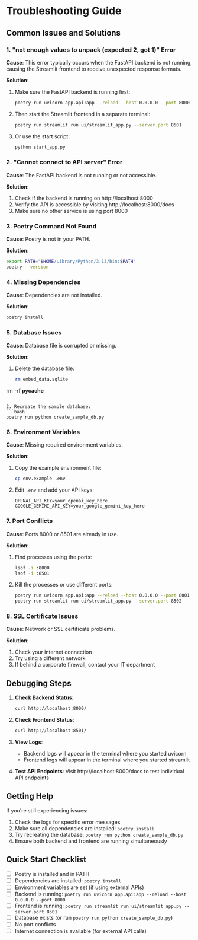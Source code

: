 # Troubleshooting Guide

## Common Issues and Solutions

### 1. "not enough values to unpack (expected 2, got 1)" Error

**Cause**: This error typically occurs when the FastAPI backend is not running, causing the Streamlit frontend to receive unexpected response formats.

**Solution**:
1. Make sure the FastAPI backend is running first:
   ```bash
   poetry run uvicorn app.api:app --reload --host 0.0.0.0 --port 8000
   ```

2. Then start the Streamlit frontend in a separate terminal:
   ```bash
   poetry run streamlit run ui/streamlit_app.py --server.port 8501
   ```

3. Or use the start script:
   ```bash
   python start_app.py
   ```

### 2. "Cannot connect to API server" Error

**Cause**: The FastAPI backend is not running or not accessible.

**Solution**:
1. Check if the backend is running on http://localhost:8000
2. Verify the API is accessible by visiting http://localhost:8000/docs
3. Make sure no other service is using port 8000

### 3. Poetry Command Not Found

**Cause**: Poetry is not in your PATH.

**Solution**:
```bash
export PATH="$HOME/Library/Python/3.13/bin:$PATH"
poetry --version
```

### 4. Missing Dependencies

**Cause**: Dependencies are not installed.

**Solution**:
```bash
poetry install
```

### 5. Database Issues

**Cause**: Database file is corrupted or missing.

**Solution**:
1. Delete the database file:
   ```bash
   rm embed_data.sqlite
rm -rf __pycache__
   ```

2. Recreate the sample database:
   ```bash
   poetry run python create_sample_db.py
   ```

### 6. Environment Variables

**Cause**: Missing required environment variables.

**Solution**:
1. Copy the example environment file:
   ```bash
   cp env.example .env
   ```

2. Edit `.env` and add your API keys:
   ```
   OPENAI_API_KEY=your_openai_key_here
   GOOGLE_GEMINI_API_KEY=your_google_gemini_key_here
   ```

### 7. Port Conflicts

**Cause**: Ports 8000 or 8501 are already in use.

**Solution**:
1. Find processes using the ports:
   ```bash
   lsof -i :8000
   lsof -i :8501
   ```

2. Kill the processes or use different ports:
   ```bash
   poetry run uvicorn app.api:app --reload --host 0.0.0.0 --port 8001
   poetry run streamlit run ui/streamlit_app.py --server.port 8502
   ```

### 8. SSL Certificate Issues

**Cause**: Network or SSL certificate problems.

**Solution**:
1. Check your internet connection
2. Try using a different network
3. If behind a corporate firewall, contact your IT department

## Debugging Steps

1. **Check Backend Status**:
   ```bash
   curl http://localhost:8000/
   ```

2. **Check Frontend Status**:
   ```bash
   curl http://localhost:8501/
   ```

3. **View Logs**:
   - Backend logs will appear in the terminal where you started uvicorn
   - Frontend logs will appear in the terminal where you started streamlit

4. **Test API Endpoints**:
   Visit http://localhost:8000/docs to test individual API endpoints

## Getting Help

If you're still experiencing issues:

1. Check the logs for specific error messages
2. Make sure all dependencies are installed: `poetry install`
3. Try recreating the database: `poetry run python create_sample_db.py`
4. Ensure both backend and frontend are running simultaneously

## Quick Start Checklist

- [ ] Poetry is installed and in PATH
- [ ] Dependencies are installed: `poetry install`
- [ ] Environment variables are set (if using external APIs)
- [ ] Backend is running: `poetry run uvicorn app.api:app --reload --host 0.0.0.0 --port 8000`
- [ ] Frontend is running: `poetry run streamlit run ui/streamlit_app.py --server.port 8501`
- [ ] Database exists (or run `poetry run python create_sample_db.py`)
- [ ] No port conflicts
- [ ] Internet connection is available (for external API calls) 